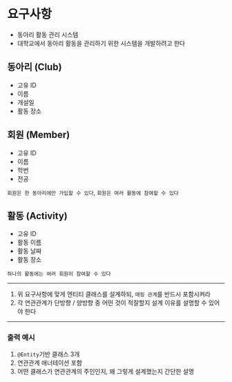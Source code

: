 # 요구사항
+ 동아리 활동 관리 시스템
+ 대학교에서 동아리 활동을 관리하기 위한 시스템을 개발하려고 한다

## 동아리 (Club)
+ 고유 ID
+ 이름
+ 개설일
+ 활동 장소

## 회원 (Member)
+ 고유 ID
+ 이름
+ 학번
+ 전공

`회원은 한 동아리에만 가입할 수 있다`, `회원은 여러 활동에 참여할 수 있다`

## 활동 (Activity)
+ 고유 ID
+ 활동 이름
+ 활동 날짜
+ 활동 장소

`하나의 활동에는 여러 회원이 참여할 수 있다`

---

1. 위 요구사항에 맞게 엔티티 클래스를 설계하되, `매핑 관계`를 반드시 포함시켜라
2. 각 연관관계가 단방향 / 양방향 중 어떤 것이 적잘할지 설계 이유를 설명할 수 있어야 한다

---

### 출력 예시
1. `@Entity`기반 클래스 3개
2. 연관관계 애너테이션 포함
3. 어떤 클래스가 연관관계의 주인인지, 왜 그렇게 설계했는지 간단한 설명